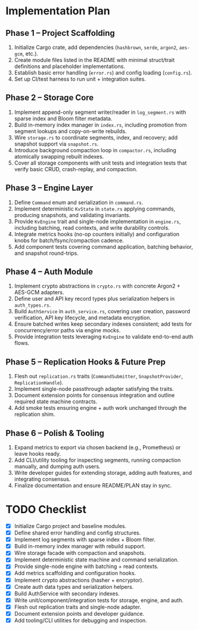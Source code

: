 # Implementation Plan

## Phase 1 – Project Scaffolding
1. Initialize Cargo crate, add dependencies (`hashbrown`, `serde`, `argon2`, `aes-gcm`, etc.).
2. Create module files listed in the README with minimal struct/trait definitions and placeholder implementations.
3. Establish basic error handling (`error.rs`) and config loading (`config.rs`).
4. Set up CI/test harness to run unit + integration suites.

## Phase 2 – Storage Core
1. Implement append-only segment writer/reader in `log_segment.rs` with sparse index and Bloom filter metadata.
2. Build in-memory index manager in `index.rs`, including promotion from segment lookups and copy-on-write rebuilds.
3. Wire `storage.rs` to coordinate segments, index, and recovery; add snapshot support via `snapshot.rs`.
4. Introduce background compaction loop in `compactor.rs`, including atomically swapping rebuilt indexes.
5. Cover all storage components with unit tests and integration tests that verify basic CRUD, crash-replay, and compaction.

## Phase 3 – Engine Layer
1. Define `Command` enum and serialization in `command.rs`.
2. Implement deterministic `KvState` in `state.rs` applying commands, producing snapshots, and validating invariants.
3. Provide `KvEngine` trait and single-node implementation in `engine.rs`, including batching, read contexts, and write durability controls.
4. Integrate metrics hooks (no-op counters initially) and configuration knobs for batch/fsync/compaction cadence.
5. Add component tests covering command application, batching behavior, and snapshot round-trips.

## Phase 4 – Auth Module
1. Implement crypto abstractions in `crypto.rs` with concrete Argon2 + AES-GCM adapters.
2. Define user and API key record types plus serialization helpers in `auth_types.rs`.
3. Build `AuthService` in `auth_service.rs`, covering user creation, password verification, API key lifecycle, and metadata encryption.
4. Ensure batched writes keep secondary indexes consistent; add tests for concurrency/error paths via engine mocks.
5. Provide integration tests leveraging `KvEngine` to validate end-to-end auth flows.

## Phase 5 – Replication Hooks & Future Prep
1. Flesh out `replication.rs` traits (`CommandSubmitter`, `SnapshotProvider`, `ReplicationHandle`).
2. Implement single-node passthrough adapter satisfying the traits.
3. Document extension points for consensus integration and outline required state machine contracts.
4. Add smoke tests ensuring engine + auth work unchanged through the replication shim.

## Phase 6 – Polish & Tooling
1. Expand metrics to export via chosen backend (e.g., Prometheus) or leave hooks ready.
2. Add CLI/utility tooling for inspecting segments, running compaction manually, and dumping auth users.
3. Write developer guides for extending storage, adding auth features, and integrating consensus.
4. Finalize documentation and ensure README/PLAN stay in sync.

# TODO Checklist
- [x] Initialize Cargo project and baseline modules.
- [x] Define shared error handling and config structures.
- [x] Implement log segments with sparse index + Bloom filter.
- [x] Build in-memory index manager with rebuild support.
- [x] Wire storage facade with compaction and snapshots.
- [x] Implement deterministic state machine and command serialization.
- [x] Provide single-node engine with batching + read contexts.
- [x] Add metrics scaffolding and configuration hooks.
- [x] Implement crypto abstractions (hasher + encryptor).
- [x] Create auth data types and serialization helpers.
- [x] Build AuthService with secondary indexes.
- [x] Write unit/component/integration tests for storage, engine, and auth.
- [x] Flesh out replication traits and single-node adapter.
- [x] Document extension points and developer guidance.
- [x] Add tooling/CLI utilities for debugging and inspection.
